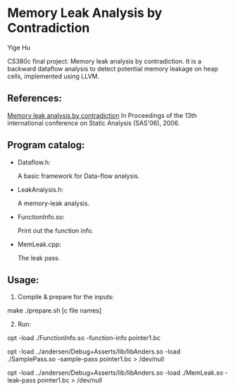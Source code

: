 Memory Leak Analysis by Contradiction
====

Yige Hu

CS380c final project:
Memory leak analysis by contradiction.
It is a backward dataflow analysis to detect potential memory leakage on heap cells, implemented using LLVM.

References:
----

[Memory leak analysis by contradiction](http://dl.acm.org/citation.cfm?id=2090908)
In Proceedings of the 13th international conference on Static Analysis (SAS'06), 2006.


Program catalog:
----

- Dataflow.h:

  A basic framework for Data-flow analysis.

- LeakAnalysis.h:

  A memory-leak analysis.

- FunctionInfo.so:

  Print out the function info.

- MemLeak.cpp:

  The leak pass.


Usage:
----

1. Compile & prepare for the inputs:

  make
  ./prepare.sh [c file names]

2. Run:

  opt -load ./FunctionInfo.so -function-info pointer1.bc

  opt -load ../andersen/Debug+Asserts/lib/libAnders.so -load ./SamplePass.so -sample-pass pointer1.bc > /dev/null

  opt -load ../andersen/Debug+Asserts/lib/libAnders.so -load ./MemLeak.so -leak-pass pointer1.bc > /dev/null
